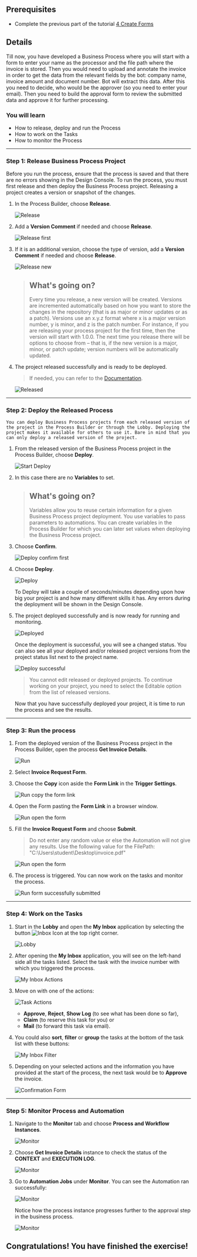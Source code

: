 ## Prerequisites
- Complete the previous part of the tutorial [4 Create Forms](https://github.com/SAP-samples/process-automation-enablement/tree/main/Workshops/LCNC_Roadshow%20-%20simplified/SAP%20Process%20Automation/4%20Create%20Forms/spa-dox-forms.md)

## Details
Till now, you have developed a Business Process where you will start with a form to enter your name as the processor and the file path where the invoice is stored. Then you would need to upload and annotate the invoice in order to get the data from the relevant fields by the bot: company name, invoice amount and document number. Bot will extract this data. After this you need to decide, who would be the approver (so you need to enter your email). Then you need to build the approval form to review the submitted data and approve it for further processing.

### You will learn
  - How to release, deploy and run the Process
  - How to work on the Tasks
  - How to monitor the Process

---

### Step 1: Release Business Process Project

   Before you run the process, ensure that the process is saved and that there are no errors showing in the Design Console.
   To run the process, you must first release and then deploy the Business Process project. Releasing a project creates a version or snapshot of the changes.

1. In the Process Builder, choose **Release**.

    ![Release](01_Process_final.png)

2. Add a **Version Comment** if needed and choose **Release**.

    ![Release first](02_Release_first_version.png)

3. If it is an additional version, choose the type of version, add a **Version Comment** if needed and choose **Release**.

    ![Release new](02_Release_second_version.png)

    > ## What's going on?
    > Every time you release, a new version will be created. Versions are incremented automatically based on how you want to store the changes in the repository (that is as major or minor updates or as a patch). Versions use an x.y.z format where x is a major version number, y is minor, and z is the patch number. For instance, if you are releasing your process project for the first time, then the version will start with 1.0.0. The next time you release there will be options to choose from – that is, if the new version is a major, minor, or patch update; version numbers will be automatically updated.

4. The project released successfully and is ready to be deployed.

    > If needed, you can refer to the [Documentation](https://help.sap.com/docs/PROCESS_AUTOMATION/a331c4ef0a9d48a89c779fd449c022e7/5ec3714e12ce487da35c009505eaf3a5.html?version=Cloud).

    ![Released](03_Released_first_version.png)

---

### Step 2: Deploy the Released Process

    You can deploy Business Process projects from each released version of the project in the Process Builder or through the Lobby. Deploying the project makes it available for others to use it. Bare in mind that you can only deploy a released version of the project.

1. From the released version of the Business Process project in the Process Builder, choose **Deploy**.

    ![Start Deploy](01_Released_first_version.png)

2. In this case there are no **Variables** to set.

    > ## What's going on?
    > Variables allow you to reuse certain information for a given Business Process project deployment. You use variables to pass parameters to automations. You can create variables in the Process Builder for which you can later set values when deploying the Business Process project.

3. Choose **Confirm**.

    ![Deploy confirm  first](02_Deploy_first_version_confirm.png)

3. Choose **Deploy**.

    ![Deploy](02_Deploy_first_version_deploy.png)

    To Deploy will take a couple of seconds/minutes depending upon how big your project is and how many different skills it has. Any errors during the deployment will be shown in the Design Console.

4. The project deployed successfully and is now ready for running and monitoring.

    ![Deployed](03_Deployed_first_version.png)

    Once the deployment is successful, you will see a changed status. You can also see all your deployed and/or released project versions from the project status list next to the project name.

    ![Deploy successful](01_Deployed_process.png)

    > You cannot edit released or deployed projects. To continue working on your project, you need to select the Editable option from the list of released versions.

   Now that you have successfully deployed your project, it is time to run the process and see the results.

---

### Step 3: Run the process

1. From the deployed version of the Business Process project in the Process Builder, open the process **Get Invoice Details**.

    ![Run](01_Open_Order_Processing.png)

2. Select **Invoice Request Form**.

3. Choose the **Copy** icon aside the **Form Link** in the **Trigger Settings**.

    ![Run copy the form link](02_Process_Start.png)

4. Open the Form pasting the **Form Link** in a browser window.

    ![Run open the form](03_Order_Processing_Form.png)

5. Fill the **Invoice Request Form** and choose **Submit**.

   > Do not enter any random value or else the Automation will not give any results.
    Use the following value for the FilePath: "C:\Users\student\Desktop\invoice.pdf"


    ![Run open the form](Form_Inputs.png)

6. The process is triggered. You can now work on the tasks and monitor the process.

    ![Run form successfully submitted](Run_inputs_2.png)

---

### Step 4: Work on the Tasks

1. Start in the **Lobby** and open the **My Inbox** application by selecting the button ![Inbox Icon](02_Inbox_Icon.png) at the top right corner.

    ![Lobby](01_Lobby.png)

2. After opening the **My Inbox** application, you will see on the left-hand side all the tasks listed. Select the task with the invoice number with which you triggered the process.

    ![My Inbox Actions](03_MyInbox_Actions.png)

3. Move on with one of the actions:

    ![Task Actions](04_TaskActions.png)

      - **Approve**, **Reject**, **Show Log** (to see what has been done so far),
      - **Claim** (to reserve this task for you) or
      - **Mail** (to forward this task via email).

4. You could also **sort**, **filter** or **group** the tasks at the bottom of the task list with these buttons:

    ![My Inbox Filter](05_MyInbox_Filter.png)

5. Depending on your selected actions and the information you have provided at the start of the process, the next task would be to **Approve** the invoice.

    ![Confirmation Form](06_ConfirmationForm.png)

---

### Step 5: Monitor Process and Automation

1. Navigate to the **Monitor** tab and choose **Process and Workflow Instances**.

    ![Monitor](01_Monitor.png)

2. Choose **Get Invoice Details** instance to check the status of the **CONTEXT** and **EXECUTION LOG**.

    ![Monitor](02_Process_and_Workflow.png)

3. Go to **Automation Jobs** under **Monitor**.
   You can see the Automation ran successfully:

    ![Monitor](03_Automations_Jobs.png)

    Notice how the process instance progresses further to the approval step in the business process.

    ![Monitor](05_Monitor_Process_and_Workflow.png)

Congratulations! You have finished the exercise!
---
